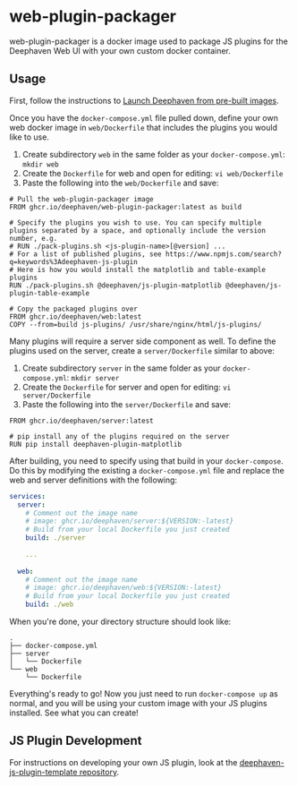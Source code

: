 # web-plugin-packager

web-plugin-packager is a docker image used to package JS plugins for the Deephaven Web UI with your own custom docker container.

## Usage

First, follow the instructions to [Launch Deephaven from pre-built images](https://deephaven.io/core/docs/tutorials/quickstart/#set-up-your-deephaven-deployment).

Once you have the `docker-compose.yml` file pulled down, define your own web docker image in `web/Dockerfile` that includes the plugins you would like to use. 

1. Create subdirectory `web` in the same folder as your `docker-compose.yml`: `mkdir web`
2. Create the `Dockerfile` for web and open for editing: `vi web/Dockerfile`
3. Paste the following into the `web/Dockerfile` and save:
```
# Pull the web-plugin-packager image
FROM ghcr.io/deephaven/web-plugin-packager:latest as build

# Specify the plugins you wish to use. You can specify multiple plugins separated by a space, and optionally include the version number, e.g.
# RUN ./pack-plugins.sh <js-plugin-name>[@version] ...
# For a list of published plugins, see https://www.npmjs.com/search?q=keywords%3Adeephaven-js-plugin
# Here is how you would install the matplotlib and table-example plugins
RUN ./pack-plugins.sh @deephaven/js-plugin-matplotlib @deephaven/js-plugin-table-example

# Copy the packaged plugins over
FROM ghcr.io/deephaven/web:latest
COPY --from=build js-plugins/ /usr/share/nginx/html/js-plugins/
```

Many plugins will require a server side component as well. To define the plugins used on the server, create a `server/Dockerfile` similar to above:

1. Create subdirectory `server` in the same folder as your `docker-compose.yml`: `mkdir server`
2. Create the `Dockerfile` for server and open for editing: `vi server/Dockerfile`
3. Paste the following into the `server/Dockerfile` and save:
```
FROM ghcr.io/deephaven/server:latest

# pip install any of the plugins required on the server
RUN pip install deephaven-plugin-matplotlib
```

After building, you need to specify using that build in your `docker-compose`. Do this by modifying the existing a `docker-compose.yml` file and replace the web and server definitions with the following:
```yaml
services:
  server:
    # Comment out the image name
    # image: ghcr.io/deephaven/server:${VERSION:-latest}
    # Build from your local Dockerfile you just created
    build: ./server
    
    ...
    
  web:
    # Comment out the image name
    # image: ghcr.io/deephaven/web:${VERSION:-latest}
    # Build from your local Dockerfile you just created
    build: ./web
```

When you're done, your directory structure should look like:
```commandline
.
├── docker-compose.yml
├── server
│   └── Dockerfile
└── web
    └── Dockerfile
```

Everything's ready to go! Now you just need to run `docker-compose up` as normal, and you will be using your custom image with your JS plugins installed. See what you can create!

## JS Plugin Development

For instructions on developing your own JS plugin, look at the [deephaven-js-plugin-template repository](https://github.com/deephaven/deephaven-js-plugin-template/).